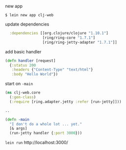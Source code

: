 new app
```
$ lein new app clj-web
```

update dependencies
```clj
  :dependencies [[org.clojure/clojure "1.10.1"]
                 [ring/ring-core "1.7.1"]
                 [ring/ring-jetty-adapter "1.7.1"]]
```

add basic handler
```clj
(defn handler [request]
  {:status 200
   :headers {"Content-Type" "text/html"}
   :body "Hello World"})
```

start on `-main`
```clj
(ns clj-web.core
  (:gen-class)
  (:require [ring.adapter.jetty :refer [run-jetty]]))

..

(defn -main
  "I don't do a whole lot ... yet."
  [& args]
  (run-jetty handler {:port 3000}))
```

`lein run` http://localhost:3000/
